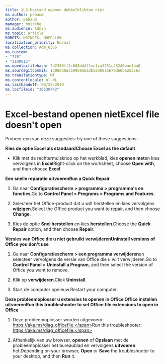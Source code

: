 ```yaml
---
title: XLS-bestand openen dubbelklikken niet
ms.author: pebaum
author: pebaum
manager: mnirkhe
ms.audience: Admin
ms.topic: article
ROBOTS: NOINDEX, NOFOLLOW
localization_priority: Normal
ms.collection: Adm_O365
ms.custom:
- "776"
- "2100015"
ms.openlocfilehash: 7d2356ff2c688dd4f1ec1ca3751c45246eae1ba0
ms.sourcegitcommit: 1d98db8acb9959aba3b5e308a567ade6b62da56c
ms.translationtype: MT
ms.contentlocale: nl-NL
ms.lasthandoff: 08/22/2019
ms.locfileid: "36530742"
---
```

# <a name="excel-file-doesnt-open"></a><span data-ttu-id="09a41-102">Excel-bestand openen niet</span><span class="sxs-lookup"><span data-stu-id="09a41-102">Excel file doesn't open</span></span>

<span data-ttu-id="09a41-103">Probeer een van deze suggesties:</span><span class="sxs-lookup"><span data-stu-id="09a41-103">Try one of these suggestions:</span></span>

<span data-ttu-id="09a41-104">**Kies de optie Excel als standaard**</span><span class="sxs-lookup"><span data-stu-id="09a41-104">**Choose Excel as the default**</span></span>

* <span data-ttu-id="09a41-105">Klik met de rechtermuisknop op het werkblad, kies **openen met**en kies vervolgens in **Excel**</span><span class="sxs-lookup"><span data-stu-id="09a41-105">Right-click on the worksheet, choose **Open with**, and then choose **Excel**</span></span>

<span data-ttu-id="09a41-106">**Een snelle reparatie uitvoeren**</span><span class="sxs-lookup"><span data-stu-id="09a41-106">**Run a Quick Repair**</span></span>

1. <span data-ttu-id="09a41-107">Ga naar **Configuratiescherm > programma > programma's en functies**.</span><span class="sxs-lookup"><span data-stu-id="09a41-107">Go to **Control Panel > Programs > Programs and Features**.</span></span>

2. <span data-ttu-id="09a41-108">Selecteer het Office-product dat u wilt herstellen en kies vervolgens **wijzigen**.</span><span class="sxs-lookup"><span data-stu-id="09a41-108">Select the Office product you want to repair, and then choose **Change**.</span></span>

3. <span data-ttu-id="09a41-109">Kies de optie **Snel herstellen** en kies **herstellen**.</span><span class="sxs-lookup"><span data-stu-id="09a41-109">Choose the **Quick Repair** option, and then choose **Repair**.</span></span>

<span data-ttu-id="09a41-110">**Versies van Office die u niet gebruikt verwijderen**</span><span class="sxs-lookup"><span data-stu-id="09a41-110">**Uninstall versions of Office you don't use**</span></span>

1. <span data-ttu-id="09a41-111">Ga naar **Configuratiescherm > een programma verwijderen**en selecteer vervolgens de versie van Office die u wilt verwijderen.</span><span class="sxs-lookup"><span data-stu-id="09a41-111">Go to **Control Panel > Uninstall a Program**, and then select the version of Office you want to remove.</span></span>

2. <span data-ttu-id="09a41-112">Klik op **verwijderen**.</span><span class="sxs-lookup"><span data-stu-id="09a41-112">Click **Uninstall**.</span></span>

3. <span data-ttu-id="09a41-113">Start de computer opnieuw.</span><span class="sxs-lookup"><span data-stu-id="09a41-113">Restart your computer.</span></span>

<span data-ttu-id="09a41-114">**Deze probleemoplosser u extensies te openen in Office Office instellen uitvoeren**</span><span class="sxs-lookup"><span data-stu-id="09a41-114">**Run this troubleshooter to set Office file extensions to open in Office**</span></span>

1. <span data-ttu-id="09a41-115">Deze probleemoplosser worden uitgevoerd: https://aka.ms/diag_officefile.</span><span class="sxs-lookup"><span data-stu-id="09a41-115">Run this troubleshooter: https://aka.ms/diag_officefile.</span></span>

2. <span data-ttu-id="09a41-116">Afhankelijk van uw browser, **openen** of **Opslaan** met de probleemoplosser het bureaublad en vervolgens **uitvoeren** het.</span><span class="sxs-lookup"><span data-stu-id="09a41-116">Depending on your browser, **Open** or **Save** the troubleshooter to your desktop, and then **Run** it.</span></span>
